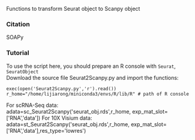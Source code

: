 Functions to transform Seurat object to Scanpy object

### Citation
SOAPy

### Tutorial
To use the script here, you should prepare an R console with `Seurat`, `SeuratObject`  
Download the source file Seurat2Scanpy.py and import the functions:  
```
exec(open('Seurat2Scanpy.py','r').read())  
r_home="/home/lijiarong/miniconda3/envs/R/lib/R" # path of R console 
```
For scRNA-Seq data:  
adata=sc_Seurat2Scanpy('seurat_obj.rds',r_home,
                    exp_mat_slot=['RNA','data'])
For 10X Visium data:  
adata=st_Seurat2Scanpy('seurat_obj.rds',r_home,
                    exp_mat_slot=['RNA','data'],res_type='lowres')

